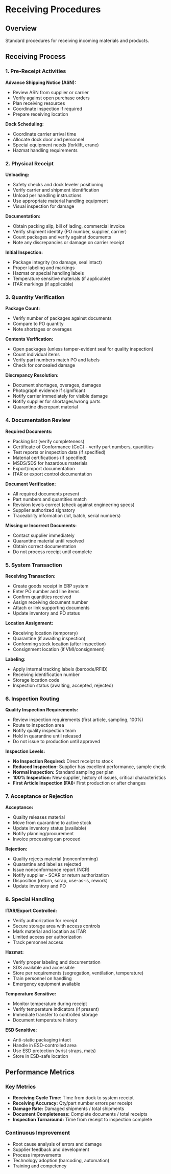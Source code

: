 # Receiving Procedures

## Overview

Standard procedures for receiving incoming materials and products.

## Receiving Process

### 1. Pre-Receipt Activities
**Advance Shipping Notice (ASN):**
- Review ASN from supplier or carrier
- Verify against open purchase orders
- Plan receiving resources
- Coordinate inspection if required
- Prepare receiving location

**Dock Scheduling:**
- Coordinate carrier arrival time
- Allocate dock door and personnel
- Special equipment needs (forklift, crane)
- Hazmat handling requirements

### 2. Physical Receipt

**Unloading:**
- Safety checks and dock leveler positioning
- Verify carrier and shipment identification
- Unload per handling instructions
- Use appropriate material handling equipment
- Visual inspection for damage

**Documentation:**
- Obtain packing slip, bill of lading, commercial invoice
- Verify shipment identity (PO number, supplier, carrier)
- Count packages and verify against documents
- Note any discrepancies or damage on carrier receipt

**Initial Inspection:**
- Package integrity (no damage, seal intact)
- Proper labeling and markings
- Hazmat or special handling labels
- Temperature sensitive materials (if applicable)
- ITAR markings (if applicable)

### 3. Quantity Verification

**Package Count:**
- Verify number of packages against documents
- Compare to PO quantity
- Note shortages or overages

**Contents Verification:**
- Open packages (unless tamper-evident seal for quality inspection)
- Count individual items
- Verify part numbers match PO and labels
- Check for concealed damage

**Discrepancy Resolution:**
- Document shortages, overages, damages
- Photograph evidence if significant
- Notify carrier immediately for visible damage
- Notify supplier for shortages/wrong parts
- Quarantine discrepant material

### 4. Documentation Review

**Required Documents:**
- Packing list (verify completeness)
- Certificate of Conformance (CoC) - verify part numbers, quantities
- Test reports or inspection data (if specified)
- Material certifications (if specified)
- MSDS/SDS for hazardous materials
- Export/import documentation
- ITAR or export control documentation

**Document Verification:**
- All required documents present
- Part numbers and quantities match
- Revision levels correct (check against engineering specs)
- Supplier authorized signatory
- Traceability information (lot, batch, serial numbers)

**Missing or Incorrect Documents:**
- Contact supplier immediately
- Quarantine material until resolved
- Obtain correct documentation
- Do not process receipt until complete

### 5. System Transaction

**Receiving Transaction:**
- Create goods receipt in ERP system
- Enter PO number and line items
- Confirm quantities received
- Assign receiving document number
- Attach or link supporting documents
- Update inventory and PO status

**Location Assignment:**
- Receiving location (temporary)
- Quarantine (if awaiting inspection)
- Conforming stock location (after inspection)
- Consignment location (if VMI/consignment)

**Labeling:**
- Apply internal tracking labels (barcode/RFID)
- Receiving identification number
- Storage location code
- Inspection status (awaiting, accepted, rejected)

### 6. Inspection Routing

**Quality Inspection Requirements:**
- Review inspection requirements (first article, sampling, 100%)
- Route to inspection area
- Notify quality inspection team
- Hold in quarantine until released
- Do not issue to production until approved

**Inspection Levels:**
- **No Inspection Required:** Direct receipt to stock
- **Reduced Inspection:** Supplier has excellent performance, sample check
- **Normal Inspection:** Standard sampling per plan
- **100% Inspection:** New supplier, history of issues, critical characteristics
- **First Article Inspection (FAI):** First production or after changes

### 7. Acceptance or Rejection

**Acceptance:**
- Quality releases material
- Move from quarantine to active stock
- Update inventory status (available)
- Notify planning/procurement
- Invoice processing can proceed

**Rejection:**
- Quality rejects material (nonconforming)
- Quarantine and label as rejected
- Issue nonconformance report (NCR)
- Notify supplier - SCAR or return authorization
- Disposition (return, scrap, use-as-is, rework)
- Update inventory and PO

### 8. Special Handling

**ITAR/Export Controlled:**
- Verify authorization for receipt
- Secure storage area with access controls
- Mark material and location as ITAR
- Limited access per authorization
- Track personnel access

**Hazmat:**
- Verify proper labeling and documentation
- SDS available and accessible
- Store per requirements (segregation, ventilation, temperature)
- Train personnel on handling
- Emergency equipment available

**Temperature Sensitive:**
- Monitor temperature during receipt
- Verify temperature indicators (if present)
- Immediate transfer to controlled storage
- Document temperature history

**ESD Sensitive:**
- Anti-static packaging intact
- Handle in ESD-controlled area
- Use ESD protection (wrist straps, mats)
- Store in ESD-safe location

## Performance Metrics

### Key Metrics
- **Receiving Cycle Time:** Time from dock to system receipt
- **Receiving Accuracy:** Qty/part number errors per receipt
- **Damage Rate:** Damaged shipments / total shipments
- **Document Completeness:** Complete documents / total receipts
- **Inspection Turnaround:** Time from receipt to inspection complete

### Continuous Improvement
- Root cause analysis of errors and damage
- Supplier feedback and development
- Process improvements
- Technology adoption (barcoding, automation)
- Training and competency
